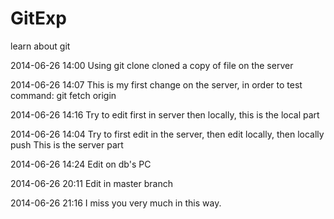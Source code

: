 GitExp
======

learn about git

2014-06-26 14:00
Using git clone cloned a copy of file on the server

2014-06-26 14:07
This is my first change on the server, in order to test command: git fetch origin

2014-06-26 14:16
Try to edit first in server then locally, this is the local part

2014-06-26 14:04
Try to first edit in the server, then edit locally, then locally push
This is the server part

2014-06-26 14:24
Edit on db's PC

2014-06-26 20:11
Edit in master branch

2014-06-26 21:16
I miss you very much in this way.

